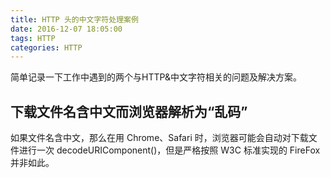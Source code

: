 ```yaml
---
title: HTTP 头的中文字符处理案例
date: 2016-12-07 18:05:00
tags: HTTP
categories: HTTP
---
```


简单记录一下工作中遇到的两个与HTTP&中文字符相关的问题及解决方案。

## 下载文件名含中文而浏览器解析为“乱码”

如果文件名含中文，那么在用 Chrome、Safari 时，浏览器可能会自动对下载文件进行一次 decodeURIComponent()，但是严格按照 W3C 标准实现的 FireFox 并非如此。

<!-- more -->